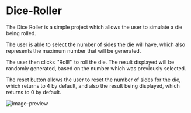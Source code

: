 # Dice-Roller

The Dice Roller is a simple project which allows the user to simulate a die being rolled.  

The user is able to select the number of sides the die will have, which also represents the maximum number that will be generated.

The user then clicks ''Roll!'' to roll the die. The result displayed will be randomly generated, based on the number which was previously selected. 

The reset button allows the user to reset the number of sides for the die, which returns to 4 by default, and also the result being displayed, which returns to 0 by default.


![image-preview](https://user-images.githubusercontent.com/102561680/169841257-ccc0e2db-d2f8-49c7-b4db-ec48fe2fcf54.png)
